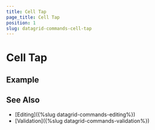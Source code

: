 ```yaml
---
title: Cell Tap
page_title: Cell Tap
position: 1
slug: datagrid-commands-cell-tap
---
```


# Cell Tap


## Example


## See Also

- [Editing]({%slug datagrid-commands-editing%})
- [Validation]({%slug datagrid-commands-validation%})